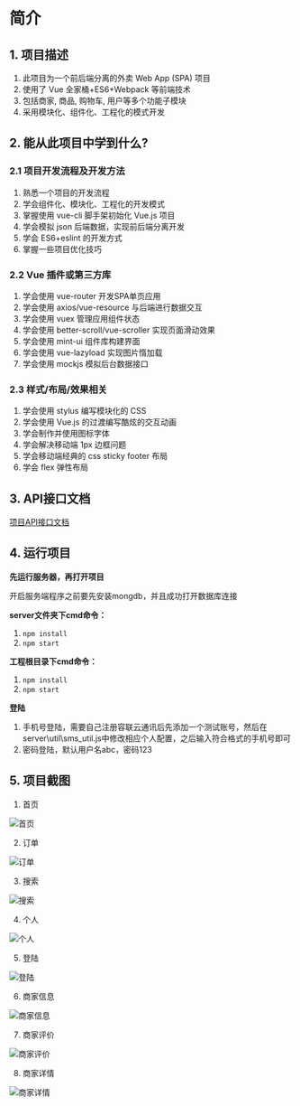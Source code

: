 # 简介

## 1. 项目描述

1. 此项目为一个前后端分离的外卖 Web App (SPA) 项目
2. 使用了 Vue 全家桶+ES6+Webpack 等前端技术
3. 包括商家, 商品, 购物车, 用户等多个功能子模块
4. 采用模块化、组件化、工程化的模式开发

## 2. 能从此项目中学到什么?

### 2.1 项目开发流程及开发方法

1. 熟悉一个项目的开发流程
2. 学会组件化、模块化、工程化的开发模式
3. 掌握使用 vue-cli 脚手架初始化 Vue.js 项目
4. 学会模拟 json 后端数据，实现前后端分离开发
5. 学会 ES6+eslint 的开发方式
6. 掌握一些项目优化技巧

### 2.2 Vue 插件或第三方库

1. 学会使用 vue-router 开发SPA单页应用
2. 学会使用 axios/vue-resource 与后端进行数据交互
3. 学会使用 vuex 管理应用组件状态
4. 学会使用 better-scroll/vue-scroller 实现页面滑动效果
5. 学会使用 mint-ui 组件库构建界面
6. 学会使用 vue-lazyload 实现图片惰加载
7. 学会使用 mockjs 模拟后台数据接口

### 2.3 样式/布局/效果相关

1. 学会使用 stylus 编写模块化的 CSS
2. 学会使用 Vue.js 的过渡编写酷炫的交互动画
3. 学会制作并使用图标字体
4. 学会解决移动端 1px 边框问题
5. 学会移动端经典的 css sticky footer 布局
6. 学会 flex 弹性布局

## 3. API接口文档

[项目API接口文档](https://github.com/dragon-liu/vue2-takeaway/blob/main/server/API%E6%96%87%E6%A1%A3.md)

## 4. 运行项目

**先运行服务器，再打开项目**

开启服务端程序之前要先安装mongdb，并且成功打开数据库连接

**server文件夹下cmd命令：**

1. `npm install`
2. `npm start`

**工程根目录下cmd命令：**

1. `npm install`
2. `npm start`

**登陆**

1. 手机号登陆，需要自己注册容联云通讯后先添加一个测试账号，然后在server\util\sms_util.js中修改相应个人配置，之后输入符合格式的手机号即可
2. 密码登陆，默认用户名abc，密码123

## 5. 项目截图

1. 首页

![首页](https://raw.githubusercontent.com/dragon-liu/picBed/master/img/QQ%E5%9B%BE%E7%89%8720211102110806.png?token=AJJYY5S4HG4VEOL4HCZ4AGDBQCW3M)

2. 订单

![订单](https://raw.githubusercontent.com/dragon-liu/picBed/master/img/202111021133379.png)

3. 搜索

![搜索](https://raw.githubusercontent.com/dragon-liu/picBed/master/img/202111021134670.png)

4. 个人

![个人](https://raw.githubusercontent.com/dragon-liu/picBed/master/img/202111021135769.png)

5. 登陆

![登陆](https://raw.githubusercontent.com/dragon-liu/picBed/master/img/202111021136950.png)

6. 商家信息

![商家信息](https://raw.githubusercontent.com/dragon-liu/picBed/master/img/202111021137629.png)

7. 商家评价

![商家评价](https://raw.githubusercontent.com/dragon-liu/picBed/master/img/202111021137465.png)

8. 商家详情

![商家详情](https://raw.githubusercontent.com/dragon-liu/picBed/master/img/202111021138618.png)
